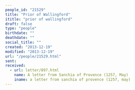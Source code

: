 ```yaml
---
people_id: "21529"
title: "Prior of Wallingford"
ititle: "prior of wallingford"
draft: false
type: "people"
birthdate: ""
deathdate: ""
social_title: ""
created: "2013-12-19"
modified: "2013-12-19"
url: "/people/21529.html"
sent:
received:
  - url: letter/897.html
    name: A letter from Sanchia of Provence (1257, May)
    iname: a letter from sanchia of provence (1257, may)
---
```

